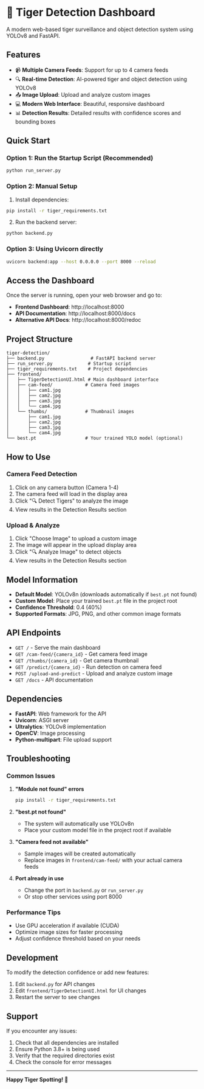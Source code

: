 # 🐅 Tiger Detection Dashboard

A modern web-based tiger surveillance and object detection system using YOLOv8 and FastAPI.

## Features

- 📹 **Multiple Camera Feeds**: Support for up to 4 camera feeds
- 🔍 **Real-time Detection**: AI-powered tiger and object detection using YOLOv8
- 📤 **Image Upload**: Upload and analyze custom images
- 💻 **Modern Web Interface**: Beautiful, responsive dashboard
- 📊 **Detection Results**: Detailed results with confidence scores and bounding boxes

## Quick Start

### Option 1: Run the Startup Script (Recommended)
```bash
python run_server.py
```

### Option 2: Manual Setup
1. Install dependencies:
```bash
pip install -r tiger_requirements.txt
```

2. Run the backend server:
```bash
python backend.py
```

### Option 3: Using Uvicorn directly
```bash
uvicorn backend:app --host 0.0.0.0 --port 8000 --reload
```

## Access the Dashboard

Once the server is running, open your web browser and go to:
- **Frontend Dashboard**: http://localhost:8000
- **API Documentation**: http://localhost:8000/docs
- **Alternative API Docs**: http://localhost:8000/redoc

## Project Structure

```
tiger-detection/
├── backend.py                 # FastAPI backend server
├── run_server.py             # Startup script
├── tiger_requirements.txt    # Project dependencies
├── frontend/
│   ├── TigerDetectionUI.html # Main dashboard interface
│   ├── cam-feed/            # Camera feed images
│   │   ├── cam1.jpg
│   │   ├── cam2.jpg
│   │   ├── cam3.jpg
│   │   └── cam4.jpg
│   └── thumbs/              # Thumbnail images
│       ├── cam1.jpg
│       ├── cam2.jpg
│       ├── cam3.jpg
│       └── cam4.jpg
└── best.pt                  # Your trained YOLO model (optional)
```

## How to Use

### Camera Feed Detection
1. Click on any camera button (Camera 1-4)
2. The camera feed will load in the display area
3. Click "🔍 Detect Tigers" to analyze the image
4. View results in the Detection Results section

### Upload & Analyze
1. Click "Choose Image" to upload a custom image
2. The image will appear in the upload display area
3. Click "🔍 Analyze Image" to detect objects
4. View results in the Detection Results section

## Model Information

- **Default Model**: YOLOv8n (downloads automatically if `best.pt` not found)
- **Custom Model**: Place your trained `best.pt` file in the project root
- **Confidence Threshold**: 0.4 (40%)
- **Supported Formats**: JPG, PNG, and other common image formats

## API Endpoints

- `GET /` - Serve the main dashboard
- `GET /cam-feed/{camera_id}` - Get camera feed image
- `GET /thumbs/{camera_id}` - Get camera thumbnail
- `GET /predict/{camera_id}` - Run detection on camera feed
- `POST /upload-and-predict` - Upload and analyze custom image
- `GET /docs` - API documentation

## Dependencies

- **FastAPI**: Web framework for the API
- **Uvicorn**: ASGI server
- **Ultralytics**: YOLOv8 implementation
- **OpenCV**: Image processing
- **Python-multipart**: File upload support

## Troubleshooting

### Common Issues

1. **"Module not found" errors**
   ```bash
   pip install -r tiger_requirements.txt
   ```

2. **"best.pt not found"**
   - The system will automatically use YOLOv8n
   - Place your custom model file in the project root if available

3. **"Camera feed not available"**
   - Sample images will be created automatically
   - Replace images in `frontend/cam-feed/` with your actual camera feeds

4. **Port already in use**
   - Change the port in `backend.py` or `run_server.py`
   - Or stop other services using port 8000

### Performance Tips

- Use GPU acceleration if available (CUDA)
- Optimize image sizes for faster processing
- Adjust confidence threshold based on your needs

## Development

To modify the detection confidence or add new features:

1. Edit `backend.py` for API changes
2. Edit `frontend/TigerDetectionUI.html` for UI changes
3. Restart the server to see changes

## Support

If you encounter any issues:
1. Check that all dependencies are installed
2. Ensure Python 3.8+ is being used
3. Verify that the required directories exist
4. Check the console for error messages

---

**Happy Tiger Spotting! 🐅**